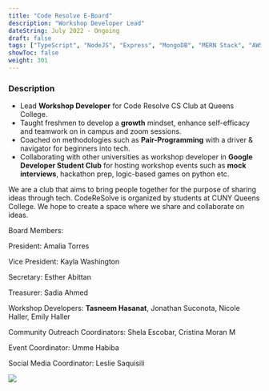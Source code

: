 ```yaml
---
title: "Code Resolve E-Board"
description: "Workshop Developer Lead"
dateString: July 2022 - Ongoing 
draft: false
tags: ["TypeScript", "NodeJS", "Express", "MongoDB", "MERN Stack", "AWS", "interviews", "code-resolve"]
showToc: false
weight: 301
--- 
```


### Description

- Lead **Workshop Developer** for Code Resolve CS Club at Queens College.
- Taught freshmen to develop a **growth** mindset, enhance self-efficacy and teamwork on in campus and zoom sessions.
- Coached on methodologies such as **Pair-Programming** with a driver & navigator for beginners into tech.
- Collaborating with other universities as workshop developer in **Google Developer Student Club** for hosting workshop events such as **mock interviews**, hackathon prep, logic-based games on python etc.

We are a club that aims to bring people together for the purpose of sharing ideas through tech. CodeReSolve is organized by students at CUNY Queens College. We hope to create a space where we share and collaborate on ideas.

Board Members:

President: Amalia Torres

Vice President: Kayla Washington

Secretary: Esther Abittan

Treasurer: Sadia Ahmed

Workshop Developers: **Tasneem Hasanat**, Jonathan Suconota, Nicole Haller, Emily Haller

Community Outreach Coordinators: Shela Escobar, Cristina Moran M

Event Coordinator: Umme Habiba

Social Media Coordinator: Leslie Saquisili

![](/experience/code-resolve/coderesolveLogo.png)